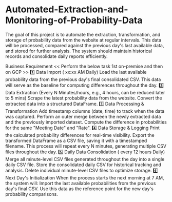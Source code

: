 # Automated-Extraction-and-Monitoring-of-Probability-Data

The goal of this project is to automate the extraction, transformation, and storage of probability data from the website at regular intervals. This data will be processed, compared against the previous day's last available data, and stored for further analysis. The system should maintain historical records and consolidate daily reports efficiently.


Business Requirement 
<< Perform the below task 1st on-premise and then on GCP >>
1️⃣ Data Import ( xx:xx AM Daily)
Load the last available probability data from the previous day's final consolidated CSV.
This data will serve as the baseline for computing differences throughout the day.
2️⃣ Data Extraction (Every N Minutes/hours, e.g.,  4 hours, can be reduced later to 5 mins)
Scrape the latest probability data from the website.
Convert the extracted data into a structured DataFrame.
3️⃣ Data Processing & Transformation
Add timestamp columns (date, time) to track when the data was captured.
Perform an outer merge between the newly extracted data and the previously imported dataset.
Compute the difference in probabilities for the same "Meeting Date" and "Rate".
4️⃣ Data Storage & Logging
Print the calculated probability differences for real-time visibility.
Export the transformed DataFrame as a CSV file, saving it with a timestamped filename.
This process will repeat every N minutes, generating multiple CSV files throughout the day.
5️⃣ Daily Data Consolidation (  every 12 hours Daily)
Merge all minute-level CSV files generated throughout the day into a single daily CSV file.
Store the consolidated daily CSV for historical tracking and analysis.
Delete individual minute-level CSV files to optimize storage.
6️⃣ Next Day's Initialization
When the process starts the next morning at 7 AM, the system will:
Import the last available probabilities from the previous day's final CSV.
Use this data as the reference point for the new day's probability comparisons.

